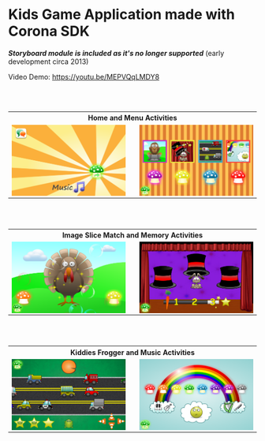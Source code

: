 # Kids Game Application made with Corona SDK 

***Storyboard module is included as it's no longer supported*** (early development circa 2013)

Video Demo: https://youtu.be/MEPVQqLMDY8 

<table>
		<th colspan="3">Home and Menu Activities</th>
  <tr>
    <td><img src="https://github.com/iluso-6/CartoonGames/blob/master/screenshots/home.png?raw=true" align="left"/></td>
    <td width="1%"></td>
    <td> <img src="https://github.com/iluso-6/CartoonGames/blob/master/screenshots/menu.png?raw=true" align="right"/>
    </td>

<br><br>

  </tr>
  
</table>

<table>
	<th colspan="3">Image Slice Match and Memory Activities</th>
  <tr>
    <td><img src="https://github.com/iluso-6/CartoonGames/blob/master/screenshots/first.png?raw=true" align="left"/></td>
    <td width="1%"></td>
    <td> <img src="https://github.com/iluso-6/CartoonGames/blob/master/screenshots/second.png?raw=true" align="right"/>
    </td>

<br><br>

  </tr>
  
</table>

<table>
	<th colspan="3">Kiddies Frogger and Music Activities</th>
  <tr>
    <td><img src="https://github.com/iluso-6/CartoonGames/blob/master/screenshots/third.png?raw=true" align="left"/></td>
    <td width="1%"></td>
    <td> <img src="https://github.com/iluso-6/CartoonGames/blob/master/screenshots/fourth.png?raw=true" align="right"/>
    </td>

<br><br>

  </tr>
  
</table>
